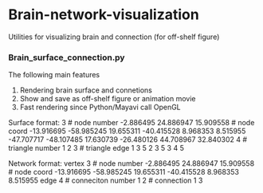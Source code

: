 # Brain-network-visualization
Utilities for visualizing brain and connection (for off-shelf figure)

###  Brain_surface_connection.py  ###
The following main features
1. Rendering brain surface and connetions
2. Show and save as off-shelf figure or animation movie
3. Fast rendering since Python/Mayavi call OpenGL

Surface format:
3									# node number
-2.886495 24.886947 15.909558		# node coord
-13.916695 -58.985245 19.655311
-40.415528 8.968353 8.515955
-47.707717 -48.107485 17.630739
-26.480126 44.708967 32.840302
4									# triangle number
1 2 3								# triangle edge
1 3 5
2 3 5
3 4 5

Network format:
vertex  3							# node number
-2.886495 24.886947 15.909558		# node coord
-13.916695 -58.985245 19.655311
-40.415528 8.968353 8.515955
edge 4								# conneciton number
1 2 								# connection
1 3 
